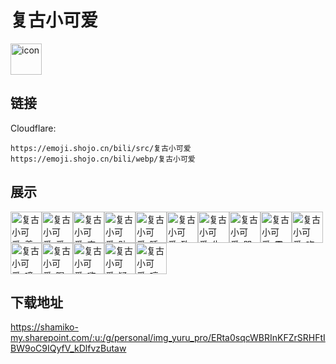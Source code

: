 # 复古小可爱
<img src="https://emoji.shojo.cn/bili/src/复古小可爱/icon.png" width="50" height="50" alt="icon">

## 链接
Cloudflare:
```
https://emoji.shojo.cn/bili/src/复古小可爱
https://emoji.shojo.cn/bili/webp/复古小可爱
```
## 展示
<img src="https://emoji.shojo.cn/bili/src/复古小可爱/复古小可爱-羡慕.png" width="50" height="50" alt="复古小可爱-羡慕"><img src="https://emoji.shojo.cn/bili/src/复古小可爱/复古小可爱-爱心.png" width="50" height="50" alt="复古小可爱-爱心"><img src="https://emoji.shojo.cn/bili/src/复古小可爱/复古小可爱-害羞.png" width="50" height="50" alt="复古小可爱-害羞"><img src="https://emoji.shojo.cn/bili/src/复古小可爱/复古小可爱-贴贴.png" width="50" height="50" alt="复古小可爱-贴贴"><img src="https://emoji.shojo.cn/bili/src/复古小可爱/复古小可爱-睡觉.png" width="50" height="50" alt="复古小可爱-睡觉"><img src="https://emoji.shojo.cn/bili/src/复古小可爱/复古小可爱-致敬.png" width="50" height="50" alt="复古小可爱-致敬"><img src="https://emoji.shojo.cn/bili/src/复古小可爱/复古小可爱-生气.png" width="50" height="50" alt="复古小可爱-生气"><img src="https://emoji.shojo.cn/bili/src/复古小可爱/复古小可爱-哭了.png" width="50" height="50" alt="复古小可爱-哭了"><img src="https://emoji.shojo.cn/bili/src/复古小可爱/复古小可爱-震惊.png" width="50" height="50" alt="复古小可爱-震惊"><img src="https://emoji.shojo.cn/bili/src/复古小可爱/复古小可爱-吃瓜.png" width="50" height="50" alt="复古小可爱-吃瓜"><img src="https://emoji.shojo.cn/bili/src/复古小可爱/复古小可爱-噫.png" width="50" height="50" alt="复古小可爱-噫"><img src="https://emoji.shojo.cn/bili/src/复古小可爱/复古小可爱-喝奶茶.png" width="50" height="50" alt="复古小可爱-喝奶茶"><img src="https://emoji.shojo.cn/bili/src/复古小可爱/复古小可爱-嗨.png" width="50" height="50" alt="复古小可爱-嗨"><img src="https://emoji.shojo.cn/bili/src/复古小可爱/复古小可爱-疑问.png" width="50" height="50" alt="复古小可爱-疑问"><img src="https://emoji.shojo.cn/bili/src/复古小可爱/复古小可爱-哼.png" width="50" height="50" alt="复古小可爱-哼">

## 下载地址

https://shamiko-my.sharepoint.com/:u:/g/personal/img_yuru_pro/ERta0sqcWBRInKFZrSRHFtIBW9oC9IQyfV_kDlfvzButaw